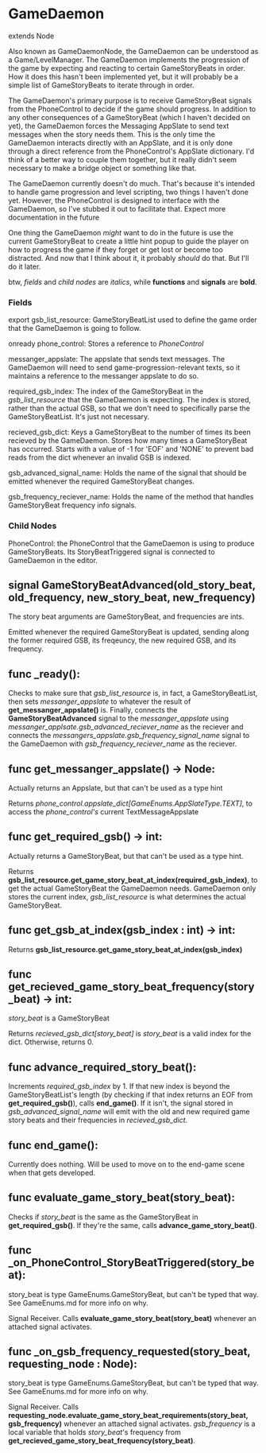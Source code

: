 # GameDaemon
extends Node

Also known as GameDaemonNode, the GameDaemon can be understood as a Game/LevelManager. The GameDaemon implements the progression of the game by expecting and reacting to certain GameStoryBeats in order. How it does this hasn't been implemented yet, but it will probably be a simple list of GameStoryBeats to iterate through in order.

The GameDaemon's primary purpose is to receive GameStoryBeat signals from the PhoneControl to decide if the game should progress. In addition to any other consequences of a GameStoryBeat (which I haven't decided on yet), the GameDaemon forces the Messaging AppSlate to send text messages when the story needs them. This is the only time the GameDaemon interacts directly with an AppSlate, and it is only done through a direct reference from the PhoneControl's AppSlate dictionary. I'd think of a better way to couple them together, but it really didn't seem necessary to make a bridge object or something like that.

The GameDaemon currently doesn't do much. That's because it's intended to handle game progression and level scripting, two things I haven't done yet. However, the PhoneControl is designed to interface with the GameDaemon, so I've stubbed it out to facilitate that. Expect more documentation in the future

One thing the GameDaemon _might_ want to do in the future is use the current GameStoryBeat to create a little hint popup to guide the player on how to progress the game if they forget or get lost or become too distracted. And now that I think about it, it probably _should_ do that. But I'll do it later.

btw, _fields_ and _child nodes_ are _italics_, while **functions** and **signals** are **bold**.

### Fields
export gsb_list_resource: GameStoryBeatList used to define the game order that the GameDaemon is going to follow.

onready phone_control: Stores a reference to _PhoneControl_

messanger_appslate: The appslate that sends text messages. The GameDaemon will need to send game-progression-relevant texts, so it maintains a reference to the messanger appslate to do so.

required_gsb_index: The index of the GameStoryBeat in the _gsb_list_resource_ that the GameDaemon is expecting. The index is stored, rather than the actual GSB, so that we don't need to specifically parse the GameStoryBeatList. It's just not necessary.

recieved_gsb_dict: Keys a GameStoryBeat to the number of times its been recieved by the GameDaemon. Stores how many times a GameStoryBeat has occurred. Starts with a value of -1 for 'EOF' and 'NONE' to prevent bad reads from the dict whenever an invalid GSB is indexed.

gsb_advanced_signal_name: Holds the name of the signal that should be emitted whenever the required GameStoryBeat changes.

gsb_frequency_reciever_name:  Holds the name of the method that handles GameStoryBeat frequency info signals.

### Child Nodes
PhoneControl: the PhoneControl that the GameDaemon is using to produce GameStoryBeats. Its StoryBeatTriggered signal is connected to GameDaemon in the editor.

## signal GameStoryBeatAdvanced(old_story_beat, old_frequency, new_story_beat, new_frequency)
The story beat arguments are GameStoryBeat, and frequencies are ints.

Emitted whenever the required GameStoryBeat is updated, sending along the former required GSB, its freqeuncy, the new required GSB, and its frequency.

## func _ready():
Checks to make sure that _gsb_list_resource_ is, in fact, a GameStoryBeatList, then sets _messanger_appslate_ to whatever the result of **get_messanger_appslate()** is. Finally, connects the **GameStoryBeatAdvanced** signal to the _messanger_appslate_ using _messanger_applsate.gsb_advanced_reciever_name_ as the reciever and connects the _messangers_appslate.gsb_frequency_signal_name_  signal to the GameDaemon with _gsb_frequency_reciever_name_ as the reciever.
	
## func get_messanger_appslate() -> Node:
Actually returns an Appslate, but that can't be used as a type hint

Returns _phone_control.appslate_dict[GameEnums.AppSlateType.TEXT]_, to access the _phone_control's_ current TextMessageAppslate

## func get_required_gsb() -> int:
Actually returns a GameStoryBeat, but that can't be used as a type hint.

Returns **gsb_list_resource.get_game_story_beat_at_index(required_gsb_index)**, to get the actual GameStoryBeat the GameDaemon needs. GameDaemon only stores the current index, _gsb_list_resource_ is what determines the actual GameStoryBeat.

## func get_gsb_at_index(gsb_index : int) -> int:
Returns **gsb_list_resource.get_game_story_beat_at_index(gsb_index)**

## func get_recieved_game_story_beat_frequency(story_beat) -> int:
_story_beat_ is a GameStoryBeat

Returns _recieved_gsb_dict[story_beat]_ is _story_beat_ is a valid index for the dict. Otherwise, returns 0.

## func advance_required_story_beat():
Increments _required_gsb_index_ by 1. If that new index is beyond the GameStoryBeatList's length (by checking if that index returns an EOF from **get_required_gsb()**), calls **end_game()**. If it isn't, the signal stored in _gsb_advanced_signal_name_  will emit with the old and new required game story beats and their frequencies in _recieved_gsb_dict_.

## func end_game():
Currently does nothing. Will be used to move on to the end-game scene when that gets developed.

## func evaluate_game_story_beat(story_beat):
Checks if _story_beat_ is the same as the GameStoryBeat in **get_required_gsb()**. If they're the same, calls **advance_game_story_beat()**.

## func _on_PhoneControl_StoryBeatTriggered(story_beat):
story_beat is type GameEnums.GameStoryBeat, but can't be typed that way. See GameEnums.md for more info on why.

Signal Receiver. Calls **evaluate_game_story_beat(story_beat)** whenever an attached signal activates.

## func _on_gsb_frequency_requested(story_beat, requesting_node : Node):
story_beat is type GameEnums.GameStoryBeat, but can't be typed that way. See GameEnums.md for more info on why.

Signal Receiver. Calls **requesting_node.evaluate_game_story_beat_requirements(story_beat, gsb_frequency)** whenever an attached signal activates. _gsb_frequency_ is a local variable that holds _story_beat_'s frequency from **get_recieved_game_story_beat_frequency(story_beat)**.


